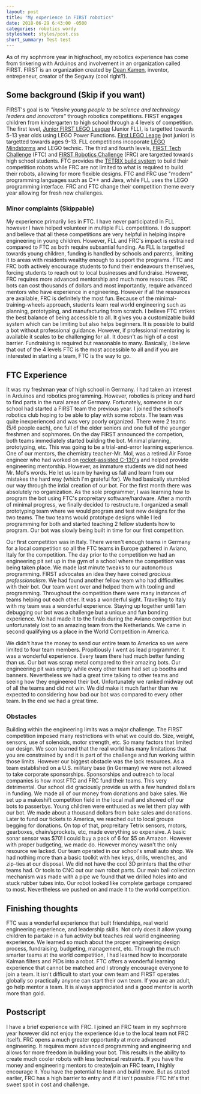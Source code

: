 ```yaml
---
layout: post
title: "My experience in FIRST robotics"
date: 2018-06-29 6:43:00 -0500
categories: robotics wordy
stylesheet: styles/post.css
short_summary: Test test
---
```

As of my sophmore year in highschool, my robotics experience has come from tinkering with Arduinos and involvement in an organization called FIRST. FIRST is an organization created by [Dean Kamen][dean-kamen], inventor, entrepeneur, creator of the Segway (cool right?). 

## Some background (Skip if you want)
FIRST's goal is to *"inpsire young people to be science and technology leaders and innovators"* through robotics competitions. FIRST engages children from kindergarten to high school through a 4 levels of competition. The first level, [Junior FIRST LEGO League][flljr-link] (Junior FLL), is targetted towards 5-13 year olds using LEGO Power Functions. [First LEGO Leage][fll-link] (not junior) is targetted towards ages 9-13. FLL competitions incoporate [LEGO Mindstorms][lego-mindstorms-link] and LEGO technic. The third and fourth levels, [FIRST Tech Challenge][ftc-link] (FTC) and [FIRST Robotics Challenge][frc-link] (FRC) are targetted towards high school students. FTC provides the [TETRIX build system][tetrix-link] to build their competition robots while FRC are not limited to what is required to build their robots, allowing for more flexible designs. FTC and FRC use "modern" programming languages such as C++ and Java, while FLL uses the LEGO programming interface. FRC and FTC change their competition theme every year allowing for fresh new challenges.

### Minor complaints (Skippable)
My experience primarily lies in FTC. I have never participated in FLL however I have helped volunteer in multiple FLL competitions. I do support and believe that all these competitions are very helpful in helping inspire engineering in young children. However, FLL and FRC's impact is restrained compared to FTC as both require subsantial funding. As FLL is targetted towards young children, funding is handled by schools and parents, limiting it to areas with residents wealthy enough to support the programs. FTC and FRC both actively encourage students to fund their endeavours themselves, forcing students to reach out to local businesses and fundraise. However, FRC requires more advanced mentorship and much more resources. FRC bots can cost thousands of dollars and most importantly, require advanced mentors who have experience in engineering. However if all the resources are available, FRC is definitely the most fun. Because of the minimal-training-wheels approach, students learn real world engineering such as planning, prototyping, and manufacturing from scratch. I believe FTC strikes the best balance of being accessible to all. It gives you a customizable build system which can be limiting but also helps beginners. It is possible to build a bot without professional guidance. However, if professional mentoring is available it scales to be challenging for all. It doesn't as high of a cost barrier. Fundraising is required but reasonable to many. Basically, I believe that out of the 4 levels FTC is the most accessible to all and if you are interested in starting a team, FTC is the way to go.

## FTC Experience
It was my freshman year of high school in Germany. I had taken an interest in Arduinos and robotics programming. However, robotics is pricey and hard to find parts in the rural areas of Germany. Fortunately, someone in our school had started a FIRST team the previous year. I joined the school's robotics club hoping to be able to play with some robots. The team was quite inexperienced and was very poorly organized. There were 2 teams (5/6 people each), one full of the older seniors and one full of the younger freshmen and sophmores. On the day FIRST announced the competion, both teams immediately started building the bot. Minimal planning, prototyping, etc. This was going to be a trial-and-error learning experience.
One of our mentors, the chemistry teacher-Mr. Mol, was a retired Air Force engineer who had worked on [rocket-assisted C-130's][jato-link] and helped provide engineering mentorship. However, as immature students we did not heed Mr. Mol's words. He let us learn by having us fall and learn from our mistakes the hard way (which I'm grateful for). We had basically stumbled our way through the intial creation of our bot. For the first month there was absolutely no organization. As the sole programmer, I was learning how to program the bot using FTC's propreitary software/hardware. After a month of minimal progress, we finally decided to restructure.
I organized a small prototyping team where we would program and test new designs for the two teams. The two teams would prototype designs while I led programming for both and started teaching 2 fellow students how to program. Our bot was slowly being built in time for our first competition.

Our first competition was in Italy. There weren't enough teams in Germany for a local competition so all the FTC teams in Europe gathered in Aviano, Italy for the competition. The day prior to the competition we had an engineering pit set up in the gym of a school where the competition was being taken place. We made last minute tweaks to our autonomous programming. FIRST advocates an idea they have coined *gracious professionalism*. We had found another fellow team who had difficulties with their bot. Our team went over and helped them with tooling and programming. Throughout the competition there were many instances of teams helping out each other. It was a wonderful sight. Travelling to Italy with my team was a wonderful experience. Staying up together until 1am debugging our bot was a challenge but a unique and fun bonding experience.
We had made it to the finals during the Aviano competition but unfortunately lost to an amazing team from the Netherlands. We came in second qualifying us a place in the World Competition in America.

We didn't have the money to send our entire team to America so we were limited to four team members. Propitiously I went as lead programmer. It was a wonderful experience. Every team there had much better funding than us. Our bot was scrap metal compared to their amazing bots. Our engineering pit was empty while every other team had set up booths and banners. Nevertheless we had a great time talking to other teams and seeing how they engineered their bot. Unfortunately we ranked midway out of all the teams and did not win. We did make it much farther than we expected to considering how bad our bot was compared to every other team. In the end we had a great time.

### Obstacles
Building within the engineering limits was a major challenge. The FIRST competition imposed many restrictions with what we could do. Size, weight, sensors, use of solenoids, motor strength, etc. So many factors that limited our design. We soon learned that the real world has many limitations that you are constrained by and it is part of the challenge and fun working within those limits.
However our biggest obstacle was the lack resources. As a team established on a U.S. military base (in Germany) we were not allowed to take corporate sponsorships. Sponsorships and outreach to local companies is how most FTC and FRC fund their teams. This very detrimental. Our school did graciously provide us with a few hundred dollars in funding. We made all of our money from donations and bake sales. We set up a makeshift competition field in the local mall and showed off our bots to passerbys. Young children were enthused as we let them play with our bot. We made about a thousand dollars from bake sales and donations. Later to fund our tickets to America, we reached out to local groups begging for donations. On top of that, propreitary Tetrix sensors, motors, gearboxes, chain/sprockets, etc, made everything so expensive. A basic sonar sensor was $70! I could buy a pack of 6 for $5 on Amazon. However with proper budgeting, we made do.
However money wasn't the only resource we lacked. Our team operated in our school's small auto shop. We had nothing more than a basic toolkit with hex keys, drills, wrenches, and zip-ties at our disposal. We did not have the cool 3D printers that the other teams had. Or tools to CNC out our own robot parts. Our main ball collection mechanism was made with a pipe we found that we drilled holes into and stuck rubber tubes into. Our robot looked like complete garbage compared to most. Nevertheless we pushed on and made it to the world competition.

## Finishing thoughts
FTC was a wonderful experience that built friendships, real world engineering experience, and leadership skills. Not only does it allow young children to partake in a fun activity but teaches real world engineering experience. We learned so much about the proper engineering design process, fundraising, budgeting, management, etc. Through the much smarter teams at the world competition, I had learned how to incorporate Kalman filters and PIDs into a robot. FTC offers a wonderful learning experience that cannot be matched and I strongly encourage everyone to join a team. It isn't difficult to start your own team and FIRST operates globally so practically anyone can start their own team. If you are an adult, go help mentor a team. It is always appreciated and a good mentor is worth more than gold.

## Postscript
I have a brief experience with FRC. I joined an FRC team in my sophmore year however did not enjoy the experience (due to the local team not FRC itself). FRC opens a much greater opportunity at more advanced engineering. It requires more advanced programming and engineering and allows for more freedom in building your bot. This results in the ability to create much cooler robots with less technical restraints. If you have the money and engineering mentors to create/join an FRC team, I highly encourage it. You have the potential to learn and build more. But as stated earlier, FRC has a high barrier to entry and if it isn't possible FTC hit's that sweet spot in cost and challenge.

<script id="toc-data" type="text/template">
	<li><a href="#some-background-skip-if-you-want">Some background</a>
		<ul>
			<li><a href="#minor-complaints-skippable">Minor Complaints</a></li>
		</ul>
	</li>
	<li><a href="#ftc-experience">FTC Experience</a>
		<ul>
			<li><a href="#obstaces">Obstacles</a></li>
		</ul>
	</li>
	<li><a href="#finishing-thoughts">Finishing Thoughts</a></li>
	<li><a href="#postscript">Postscript</a></li>
</script>

[dean-kamen]: https://www.firstinspires.org/about/leadership/dean-kamen
[flljr-link]: http://www.juniorfirstlegoleague.org/about-jrfll
[fll-link]: http://www.firstlegoleague.org/about-fll
[lego-mindstorms-link]: https://www.lego.com/en-us/mindstorms/?domainredir=mindstorms.lego.com
[ftc-link]: https://www.firstinspires.org/robotics/ftc
[frc-link]: https://www.firstinspires.org/robotics/frc
[tetrix-link]: https://www.tetrixrobotics.com/
[jato-link]: https://www.youtube.com/watch?v=XHKUScKF-1k